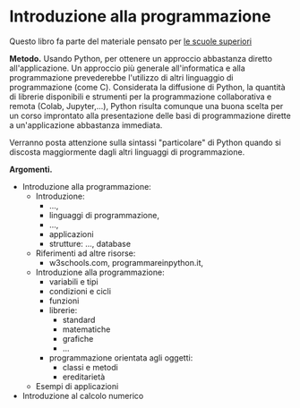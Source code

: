 # Introduzione alla programmazione

Questo libro fa parte del materiale pensato per [le scuole superiori](https://basics2022.github.io/bbooks-hs)

**Metodo.**
Usando Python, per ottenere un approccio abbastanza diretto all'applicazione.
Un approccio più generale all'informatica e alla programmazione prevederebbe l'utilizzo di altri linguaggio di programmazione (come C).
Considerata la diffusione di Python, la quantità di librerie disponibili e strumenti per la programmazione collaborativa e remota (Colab, Jupyter,...), Python risulta comunque una buona scelta per un corso improntato alla presentazione delle basi di programmazione dirette a un'applicazione abbastanza immediata.

Verranno posta attenzione sulla sintassi "particolare" di Python quando si discosta maggiormente dagli altri linguaggi di programmazione.

**Argomenti.**
- Introduzione alla programmazione:
  - Introduzione: 
    - ..., 
    - linguaggi di programmazione, 
    - ...,
    - applicazioni
    - strutture: ..., database
  - Riferimenti ad altre risorse:
    - w3schools.com, programmareinpython.it, 
  - Introduzione alla programmazione:
    - variabili e tipi
    - condizioni e cicli
    - funzioni
    - librerie:
      - standard
      - matematiche
      - grafiche
      - ...
    - programmazione orientata agli oggetti:
      - classi e metodi
      - ereditarietà
  - Esempi di applicazioni
- Introduzione al calcolo numerico



